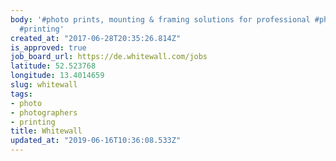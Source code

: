 ```yaml
---
body: '#photo prints, mounting & framing solutions for professional #photographers;
  #printing'
created_at: "2017-06-28T20:35:26.814Z"
is_approved: true
job_board_url: https://de.whitewall.com/jobs
latitude: 52.523768
longitude: 13.4014659
slug: whitewall
tags:
- photo
- photographers
- printing
title: Whitewall
updated_at: "2019-06-16T10:36:08.533Z"
---
```

